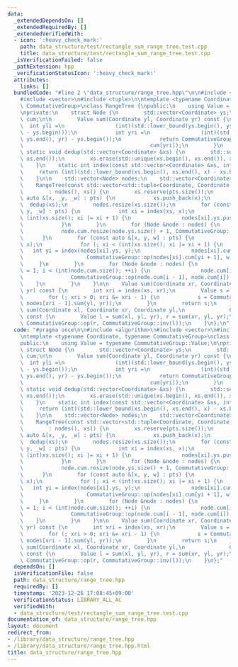 ```yaml
---
data:
  _extendedDependsOn: []
  _extendedRequiredBy: []
  _extendedVerifiedWith:
  - icon: ':heavy_check_mark:'
    path: data_structure/test/rectangle_sum_range_tree.test.cpp
    title: data_structure/test/rectangle_sum_range_tree.test.cpp
  _isVerificationFailed: false
  _pathExtension: hpp
  _verificationStatusIcon: ':heavy_check_mark:'
  attributes:
    links: []
  bundledCode: "#line 2 \"data_structure/range_tree.hpp\"\n\n#include <algorithm>\n\
    #include <vector>\n#include <tuple>\n\ntemplate <typename Coordinate, typename\
    \ CommutativeGroup>\nclass RangeTree {\npublic:\n    using Value = typename CommutativeGroup::Value;\n\
    \nprivate:\n    struct Node {\n        std::vector<Coordinate> ys;\n        std::vector<Value>\
    \ cum;\n\n        Value sum(Coordinate yl, Coordinate yr) const {\n          \
    \  int yli =\n                (int)(std::lower_bound(ys.begin(), ys.end(), yl)\
    \ - ys.begin());\n            int yri =\n                (int)(std::lower_bound(ys.begin(),\
    \ ys.end(), yr) - ys.begin());\n            return CommutativeGroup::op(CommutativeGroup::inv(cum[yli]),\n\
    \                                        cum[yri]);\n        }\n    };\n\n   \
    \ static void dedup(std::vector<Coordinate> &xs) {\n        std::sort(xs.begin(),\
    \ xs.end());\n        xs.erase(std::unique(xs.begin(), xs.end()), xs.end());\n\
    \    }\n    static int index(const std::vector<Coordinate> &xs, int x) {\n   \
    \     return (int)(std::lower_bound(xs.begin(), xs.end(), x) - xs.begin());\n\
    \    }\n\n    std::vector<Node> nodes;\n    std::vector<Coordinate> xs;\n\npublic:\n\
    \    RangeTree(const std::vector<std::tuple<Coordinate, Coordinate, Value>> &pts)\n\
    \        : nodes(), xs() {\n        xs.reserve(pts.size());\n        for (const\
    \ auto &[x, _y, _w] : pts) {\n            xs.push_back(x);\n        }\n      \
    \  dedup(xs);\n        nodes.resize(xs.size());\n        for (const auto &[x,\
    \ y, _w] : pts) {\n            int xi = index(xs, x);\n            for (; xi <\
    \ (int)xs.size(); xi |= xi + 1) {\n                nodes[xi].ys.push_back(y);\n\
    \            }\n        }\n        for (Node &node : nodes) {\n            dedup(node.ys);\n\
    \            node.cum.resize(node.ys.size() + 1, CommutativeGroup::id());\n  \
    \      }\n        for (const auto &[x, y, w] : pts) {\n            int xi = index(xs,\
    \ x);\n            for (; xi < (int)xs.size(); xi |= xi + 1) {\n             \
    \   int yi = index(nodes[xi].ys, y);\n                nodes[xi].cum[yi + 1] =\n\
    \                    CommutativeGroup::op(nodes[xi].cum[yi + 1], w);\n       \
    \     }\n        }\n        for (Node &node : nodes) {\n            for (int i\
    \ = 1; i < (int)node.cum.size(); ++i) {\n                node.cum[i] =\n     \
    \               CommutativeGroup::op(node.cum[i - 1], node.cum[i]);\n        \
    \    }\n        }\n    }\n\n    Value sum(Coordinate xr, Coordinate yl, Coordinate\
    \ yr) const {\n        int xri = index(xs, xr);\n        Value s = CommutativeGroup::id();\n\
    \        for (; xri > 0; xri &= xri - 1) {\n            s = CommutativeGroup::op(s,\
    \ nodes[xri - 1].sum(yl, yr));\n        }\n        return s;\n    }\n\n    Value\
    \ sum(Coordinate xl, Coordinate xr, Coordinate yl,\n              Coordinate yr)\
    \ const {\n        Value l = sum(xl, yl, yr), r = sum(xr, yl, yr);\n        return\
    \ CommutativeGroup::op(r, CommutativeGroup::inv(l));\n    }\n};\n"
  code: "#pragma once\n\n#include <algorithm>\n#include <vector>\n#include <tuple>\n\
    \ntemplate <typename Coordinate, typename CommutativeGroup>\nclass RangeTree {\n\
    public:\n    using Value = typename CommutativeGroup::Value;\n\nprivate:\n   \
    \ struct Node {\n        std::vector<Coordinate> ys;\n        std::vector<Value>\
    \ cum;\n\n        Value sum(Coordinate yl, Coordinate yr) const {\n          \
    \  int yli =\n                (int)(std::lower_bound(ys.begin(), ys.end(), yl)\
    \ - ys.begin());\n            int yri =\n                (int)(std::lower_bound(ys.begin(),\
    \ ys.end(), yr) - ys.begin());\n            return CommutativeGroup::op(CommutativeGroup::inv(cum[yli]),\n\
    \                                        cum[yri]);\n        }\n    };\n\n   \
    \ static void dedup(std::vector<Coordinate> &xs) {\n        std::sort(xs.begin(),\
    \ xs.end());\n        xs.erase(std::unique(xs.begin(), xs.end()), xs.end());\n\
    \    }\n    static int index(const std::vector<Coordinate> &xs, int x) {\n   \
    \     return (int)(std::lower_bound(xs.begin(), xs.end(), x) - xs.begin());\n\
    \    }\n\n    std::vector<Node> nodes;\n    std::vector<Coordinate> xs;\n\npublic:\n\
    \    RangeTree(const std::vector<std::tuple<Coordinate, Coordinate, Value>> &pts)\n\
    \        : nodes(), xs() {\n        xs.reserve(pts.size());\n        for (const\
    \ auto &[x, _y, _w] : pts) {\n            xs.push_back(x);\n        }\n      \
    \  dedup(xs);\n        nodes.resize(xs.size());\n        for (const auto &[x,\
    \ y, _w] : pts) {\n            int xi = index(xs, x);\n            for (; xi <\
    \ (int)xs.size(); xi |= xi + 1) {\n                nodes[xi].ys.push_back(y);\n\
    \            }\n        }\n        for (Node &node : nodes) {\n            dedup(node.ys);\n\
    \            node.cum.resize(node.ys.size() + 1, CommutativeGroup::id());\n  \
    \      }\n        for (const auto &[x, y, w] : pts) {\n            int xi = index(xs,\
    \ x);\n            for (; xi < (int)xs.size(); xi |= xi + 1) {\n             \
    \   int yi = index(nodes[xi].ys, y);\n                nodes[xi].cum[yi + 1] =\n\
    \                    CommutativeGroup::op(nodes[xi].cum[yi + 1], w);\n       \
    \     }\n        }\n        for (Node &node : nodes) {\n            for (int i\
    \ = 1; i < (int)node.cum.size(); ++i) {\n                node.cum[i] =\n     \
    \               CommutativeGroup::op(node.cum[i - 1], node.cum[i]);\n        \
    \    }\n        }\n    }\n\n    Value sum(Coordinate xr, Coordinate yl, Coordinate\
    \ yr) const {\n        int xri = index(xs, xr);\n        Value s = CommutativeGroup::id();\n\
    \        for (; xri > 0; xri &= xri - 1) {\n            s = CommutativeGroup::op(s,\
    \ nodes[xri - 1].sum(yl, yr));\n        }\n        return s;\n    }\n\n    Value\
    \ sum(Coordinate xl, Coordinate xr, Coordinate yl,\n              Coordinate yr)\
    \ const {\n        Value l = sum(xl, yl, yr), r = sum(xr, yl, yr);\n        return\
    \ CommutativeGroup::op(r, CommutativeGroup::inv(l));\n    }\n};"
  dependsOn: []
  isVerificationFile: false
  path: data_structure/range_tree.hpp
  requiredBy: []
  timestamp: '2023-12-26 17:08:45+09:00'
  verificationStatus: LIBRARY_ALL_AC
  verifiedWith:
  - data_structure/test/rectangle_sum_range_tree.test.cpp
documentation_of: data_structure/range_tree.hpp
layout: document
redirect_from:
- /library/data_structure/range_tree.hpp
- /library/data_structure/range_tree.hpp.html
title: data_structure/range_tree.hpp
---
```

